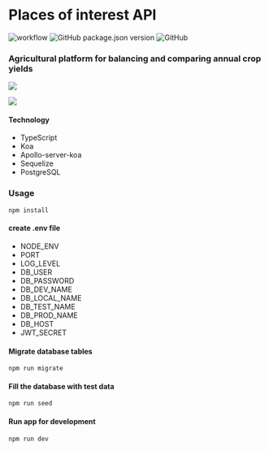 # Places of interest API

![workflow](https://github.com/penhersky/agrarspace/actions/workflows/ci.yml/badge.svg) ![GitHub package.json version](https://img.shields.io/github/package-json/v/penhersky/agrarspace) ![GitHub](https://img.shields.io/github/license/penhersky/agrarspace)

### Agricultural platform for balancing and comparing annual crop yields

![](https://storage.pixteller.com/designs/designs-images/2021-11-07/02/agrarspace-v1-1-6187c189b6c83.png)

![](https://cdn.pixabay.com/photo/2021/08/09/17/08/combine-harvester-6533855_960_720.jpg)

#### Technology

- TypeScript
- Koa
- Apollo-server-koa
- Sequelize
- PostgreSQL

### Usage

```
npm install
```

#### create .env file

- NODE_ENV
- PORT
- LOG_LEVEL
- DB_USER
- DB_PASSWORD
- DB_DEV_NAME
- DB_LOCAL_NAME
- DB_TEST_NAME
- DB_PROD_NAME
- DB_HOST
- JWT_SECRET

#### Migrate database tables

```
npm run migrate
```

#### Fill the database with test data

```
npm run seed
```

#### Run app for development

```
npm run dev
```
